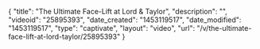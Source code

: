 {
    "title": "The Ultimate Face-Lift at Lord & Taylor",
    "description": "",
    "videoid": "25895393",
    "date_created": "1453119517",
    "date_modified": "1453119517",
    "type": "captivate",
    "layout": "video",
    "url": "\/v\/the-ultimate-face-lift-at-lord-taylor\/25895393"
}